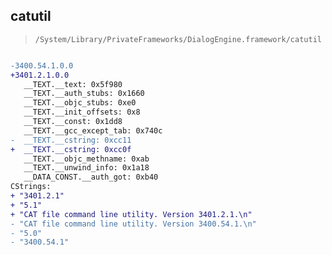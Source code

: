 ## catutil

> `/System/Library/PrivateFrameworks/DialogEngine.framework/catutil`

```diff

-3400.54.1.0.0
+3401.2.1.0.0
   __TEXT.__text: 0x5f980
   __TEXT.__auth_stubs: 0x1660
   __TEXT.__objc_stubs: 0xe0
   __TEXT.__init_offsets: 0x8
   __TEXT.__const: 0x1dd8
   __TEXT.__gcc_except_tab: 0x740c
-  __TEXT.__cstring: 0xcc11
+  __TEXT.__cstring: 0xcc0f
   __TEXT.__objc_methname: 0xab
   __TEXT.__unwind_info: 0x1a18
   __DATA_CONST.__auth_got: 0xb40
CStrings:
+ "3401.2.1"
+ "5.1"
+ "CAT file command line utility. Version 3401.2.1.\n"
- "CAT file command line utility. Version 3400.54.1.\n"
- "5.0"
- "3400.54.1"

```
